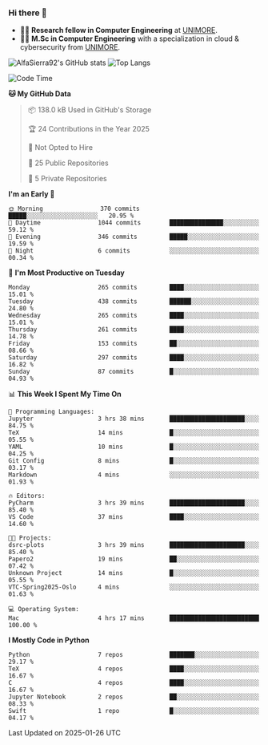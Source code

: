 ### Hi there 👋
- 👨‍💻 **Research fellow in Computer Engineering** at [UNIMORE](https://international.unimore.it/).
- 👨‍🎓 **M.Sc in Computer Engineering** with a specialization in cloud & cybersecurity from [UNIMORE](https://international.unimore.it/).


![AlfaSierra92's GitHub stats](https://github-readme-stats.vercel.app/api?username=AlfaSierra92&theme=nord)
![Top Langs](https://github-readme-stats.vercel.app/api/top-langs/?username=AlfaSierra92&theme=nord&layout=compact)

<!--START_SECTION:waka-->
![Code Time](http://img.shields.io/badge/Code%20Time-218%20hrs%2015%20mins-blue)

**🐱 My GitHub Data** 

> 📦 138.0 kB Used in GitHub's Storage 
 > 
> 🏆 24 Contributions in the Year 2025
 > 
> 🚫 Not Opted to Hire
 > 
> 📜 25 Public Repositories 
 > 
> 🔑 5 Private Repositories 
 > 
**I'm an Early 🐤** 

```text
🌞 Morning                370 commits         █████░░░░░░░░░░░░░░░░░░░░   20.95 % 
🌆 Daytime                1044 commits        ███████████████░░░░░░░░░░   59.12 % 
🌃 Evening                346 commits         █████░░░░░░░░░░░░░░░░░░░░   19.59 % 
🌙 Night                  6 commits           ░░░░░░░░░░░░░░░░░░░░░░░░░   00.34 % 
```
📅 **I'm Most Productive on Tuesday** 

```text
Monday                   265 commits         ████░░░░░░░░░░░░░░░░░░░░░   15.01 % 
Tuesday                  438 commits         ██████░░░░░░░░░░░░░░░░░░░   24.80 % 
Wednesday                265 commits         ████░░░░░░░░░░░░░░░░░░░░░   15.01 % 
Thursday                 261 commits         ████░░░░░░░░░░░░░░░░░░░░░   14.78 % 
Friday                   153 commits         ██░░░░░░░░░░░░░░░░░░░░░░░   08.66 % 
Saturday                 297 commits         ████░░░░░░░░░░░░░░░░░░░░░   16.82 % 
Sunday                   87 commits          █░░░░░░░░░░░░░░░░░░░░░░░░   04.93 % 
```


📊 **This Week I Spent My Time On** 

```text
💬 Programming Languages: 
Jupyter                  3 hrs 38 mins       █████████████████████░░░░   84.75 % 
TeX                      14 mins             █░░░░░░░░░░░░░░░░░░░░░░░░   05.55 % 
YAML                     10 mins             █░░░░░░░░░░░░░░░░░░░░░░░░   04.25 % 
Git Config               8 mins              █░░░░░░░░░░░░░░░░░░░░░░░░   03.17 % 
Markdown                 4 mins              ░░░░░░░░░░░░░░░░░░░░░░░░░   01.93 % 

🔥 Editors: 
PyCharm                  3 hrs 39 mins       █████████████████████░░░░   85.40 % 
VS Code                  37 mins             ████░░░░░░░░░░░░░░░░░░░░░   14.60 % 

🐱‍💻 Projects: 
dsrc-plots               3 hrs 39 mins       █████████████████████░░░░   85.40 % 
Papero2                  19 mins             ██░░░░░░░░░░░░░░░░░░░░░░░   07.42 % 
Unknown Project          14 mins             █░░░░░░░░░░░░░░░░░░░░░░░░   05.55 % 
VTC-Spring2025-Oslo      4 mins              ░░░░░░░░░░░░░░░░░░░░░░░░░   01.63 % 

💻 Operating System: 
Mac                      4 hrs 17 mins       █████████████████████████   100.00 % 
```

**I Mostly Code in Python** 

```text
Python                   7 repos             ███████░░░░░░░░░░░░░░░░░░   29.17 % 
TeX                      4 repos             ████░░░░░░░░░░░░░░░░░░░░░   16.67 % 
C                        4 repos             ████░░░░░░░░░░░░░░░░░░░░░   16.67 % 
Jupyter Notebook         2 repos             ██░░░░░░░░░░░░░░░░░░░░░░░   08.33 % 
Swift                    1 repo              █░░░░░░░░░░░░░░░░░░░░░░░░   04.17 % 
```




 Last Updated on 2025-01-26 UTC
<!--END_SECTION:waka-->

<!--
**AlfaSierra92/AlfaSierra92** is a ✨ _special_ ✨ repository because its `README.md` (this file) appears on your GitHub profile.

Here are some ideas to get you started:

- 🔭 I’m currently working on ...
- 🌱 I’m currently learning ...
- 👯 I’m looking to collaborate on ...
- 🤔 I’m looking for help with ...
- 💬 Ask me about ...
- 📫 How to reach me: ...
- 😄 Pronouns: ...
- ⚡ Fun fact: ...
-->
